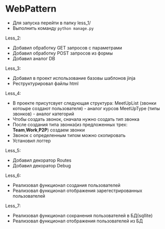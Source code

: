 # WebPattern
* Для запуска перейти в папку less_1/
* Выполнить команду `python manage.py`

Less_2:
* Добавил обработку GET запросов c параметрами
* Добавил обработку POST запросов из формы
* Добавил аналог DB

Less_3:
* Добавил в проект использование базовы шаблонов jinja
* Реструктурировал файлы html

Less_4:
* В проекте присутсвует следующая структура:
  MeetUpList (звонки котоыре создают пользователя) - аналог курсов
  MeetUpType (типы звонков) - аналог категорий
* Чтобы создать звонок, сначала нужно создать тип звонка
* После создания типа звонка(из предложенных трех: **Team**,**Work**,**P2P**) создаем звонки
* Звонок с определенным типом можно скопировать
* Установил логгер

Less_5:
* Добавил декоратор Routes
* Добавил декоратор Debug

Less_6:
* Реализовал функционал создания пользователей 
* Реализовал функционал отображения зарегестрированных пользователей

Less_7:
* Реализовал функционал сохранения пользователей в БД(sqllite)
* Реализовал функционал отображения пользователей из БД
